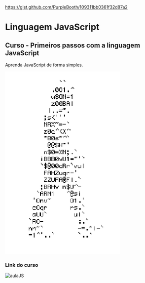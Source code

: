 https://gist.github.com/PurpleBooth/109311bb0361f32d87a2
# Linguagem JavaScript
## Curso - Primeiros passos com a linguagem JavaScript
Aprenda JavaScript de forma simples.


![Homem letra](https://github.com/RafaSilvaDev/JavaScript-TPE/blob/main/homem-letra.gif)

### Link do curso
![aulaJS](https://www.office.com)
